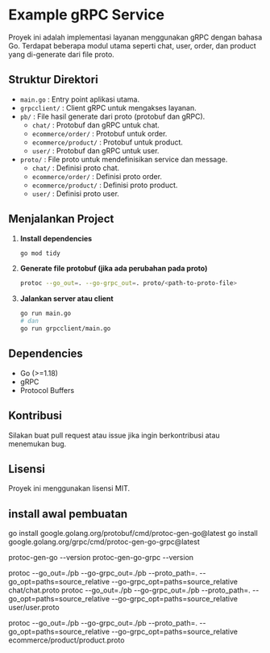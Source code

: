 # Example gRPC Service

Proyek ini adalah implementasi layanan  menggunakan gRPC dengan bahasa Go. Terdapat beberapa modul utama seperti chat, user, order, dan product yang di-generate dari file proto.

## Struktur Direktori

- `main.go` : Entry point aplikasi utama.
- `grpcclient/` : Client gRPC untuk mengakses layanan.
- `pb/` : File hasil generate dari proto (protobuf dan gRPC).
  - `chat/` : Protobuf dan gRPC untuk chat.
  - `ecommerce/order/` : Protobuf untuk order.
  - `ecommerce/product/` : Protobuf untuk product.
  - `user/` : Protobuf dan gRPC untuk user.
- `proto/` : File proto untuk mendefinisikan service dan message.
  - `chat/` : Definisi proto chat.
  - `ecommerce/order/` : Definisi proto order.
  - `ecommerce/product/` : Definisi proto product.
  - `user/` : Definisi proto user.

## Menjalankan Project

1. **Install dependencies**
	```bash
	go mod tidy
	```
2. **Generate file protobuf (jika ada perubahan pada proto)**
	```bash
	protoc --go_out=. --go-grpc_out=. proto/<path-to-proto-file>
	```
3. **Jalankan server atau client**
	```bash
	go run main.go
	# dan
	go run grpcclient/main.go
	```

## Dependencies
- Go (>=1.18)
- gRPC
- Protocol Buffers

## Kontribusi
Silakan buat pull request atau issue jika ingin berkontribusi atau menemukan bug.

## Lisensi
Proyek ini menggunakan lisensi MIT.

## install awal pembuatan
go install google.golang.org/protobuf/cmd/protoc-gen-go@latest
go install google.golang.org/grpc/cmd/protoc-gen-go-grpc@latest

protoc-gen-go --version
protoc-gen-go-grpc --version

protoc --go_out=./pb --go-grpc_out=./pb --proto_path=. --go_opt=paths=source_relative --go-grpc_opt=paths=source_relative chat/chat.proto
protoc --go_out=./pb --go-grpc_out=./pb --proto_path=. --go_opt=paths=source_relative --go-grpc_opt=paths=source_relative user/user.proto

protoc --go_out=./pb --go-grpc_out=./pb --proto_path=. --go_opt=paths=source_relative --go-grpc_opt=paths=source_relative ecommerce/product/product.proto

